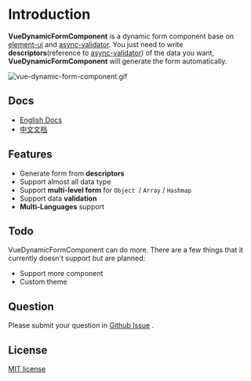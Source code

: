 # Introduction

**VueDynamicFormComponent** is a dynamic form component base on [element-ui](https://element.faas.ele.me/#/zh-CN) and [async-validator](https://github.com/yiminghe/async-validator). You just need to write **descriptors**(reference to [async-validator](https://github.com/yiminghe/async-validator)) of the data you want, **VueDynamicFormComponent** will generate the form automatically.

![vue-dynamic-form-component.gif](https://static.quincychen.cn/vue-dynamic-form-component.gif)

## Docs

- [English Docs](http://vue-dynamic-form.quincychen.cn)
- [中文文档](http://vue-dynamic-form.quincychen.cn/zh/)

## Features

- Generate form from **descriptors**
- Support almost all data type
- Support **multi-level form** for `Object `/ `Array` / `Hashmap` 
- Support data **validation**
- **Multi-Languages** support

## Todo

VueDynamicFormComponent can do more. There are a few things that it currently doesn't support but are planned:

- Support more component
- Custom theme

## Question

Please submit your question in [Github Issue](https://github.com/chenquincy/vue-dynamic-form-component/issues) .

## License

[MIT license](https://tldrlegal.com/license/mit-license)

